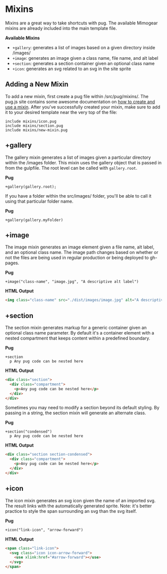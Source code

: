 # Mixins

Mixins are a great way to take shortcuts with pug. The available Mimogear mixins are already included into the main template file.

**Available Mixins**

* `+gallery`: generates a list of images based on a given directory inside /images/
* `+image`: generates an image given a class name, file name, and alt label
* `+section`: generates a section container given an optional class name
* `+icon`: generates an svg related to an svg in the site sprite

## Adding a New Mixin

To add a new mixin, first create a pug file within /src/pug/mixins/. The pug.js site contains some awesome documentation on [how to create and use a mixin](https://pugjs.org/language/mixins.html). After you've successfully created your mixin, make sure to add it to your desired template near the very top of the file:

```pug
include mixins/icon.pug
include mixins/section.pug
include mixins/new-mixin.pug
```

## +gallery

The gallery mixin generates a list of images given a particular directory within the /images folder. This mixin uses the gallery object that is passed in from the gulpfile. The root level can be called with `gallery.root`.

**Pug**

```pug
+gallery(gallery.root);
```

If you have a folder within the src/images/ folder, you'll be able to call it using that particular folder name.

**Pug**

```pug
+gallery(gallery.myFolder)
```

## +image

The image mixin generates an image element given a file name, alt label, and an optional class name. The image path changes based on whether or not the files are being used in regular production or being deployed to gh-pages.

**Pug**

```pug
+image("class-name", "image.jpg", "A descriptive alt label")
```

**HTML Output**

```html
<img class="class-name" src="./dist/images/image.jpg" alt="A descriptive alt label"/>
```

## +section

The section mixin generates markup for a generic container given an optional class name parameter. By default it's a container element with a nested compartment that keeps content within a predefined boundary.

**Pug**

```pug
+section
  p Any pug code can be nested here
```

**HTML Output**

```html
<div class="section">
  <div class="compartment">
    <p>Any pug code can be nested here</p>
  </div>
</div>
```

Sometimes you may need to modify a section beyond its default styling. By passing in a string, the section mixin will generate an alternate class.

**Pug**

```pug
+section("condensed")
  p Any pug code can be nested here
```

**HTML Output**

```html
<div class="section section-condensed">
  <div class="compartment">
    <p>Any pug code can be nested here</p>
  </div>
</div>
```

## +icon

The icon mixin generates an svg icon given the name of an imported svg. The result links with the automatically generated sprite. Note: it's better practice to style the span surrounding an svg than the svg itself.

**Pug**

```pug
+icon("link-icon", "arrow-forward")
```

**HTML Output**

```html
<span class="link-icon">
  <svg class="icon icon-arrow-forward">
    <use xlink:href="#arrow-forward"></use>
  </svg>
</span>
```